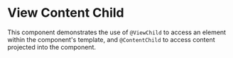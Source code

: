 # View Content Child
This component demonstrates the use of `@ViewChild` to access an element within the component's template, and `@ContentChild` to access content projected into the component.